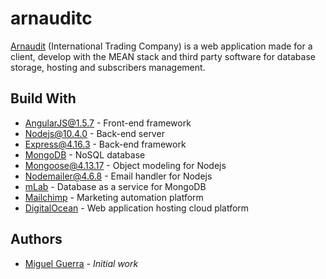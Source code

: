 # arnauditc

[Arnaudit](https://arnauditc.com) (International Trading Company) is a web application made for a client, develop with the MEAN stack and third party software for database storage, hosting and subscribers management.  


## Build With

* [AngularJS@1.5.7](https://angularjs.org/) - Front-end framework
* [Nodejs@10.4.0](https://nodejs.org/) - Back-end server
* [Express@4.16.3](http://expressjs.com/) - Back-end framework
* [MongoDB](https://www.mongodb.com/) - NoSQL database
* [Mongoose@4.13.17](https://mongoosejs.com/) - Object modeling for Nodejs
* [Nodemailer@4.6.8](https://nodemailer.com/about/) - Email handler for Nodejs
* [mLab](https://mlab.com/) - Database as a service for MongoDB
* [Mailchimp](https://mailchimp.com/) - Marketing automation platform
* [DigitalOcean](https://www.digitalocean.com/) - Web application hosting cloud platform

## Authors

- [Miguel Guerra](https://www.linkedin.com/in/miguel-e-guerra-9b75bb111/) - _Initial work_

